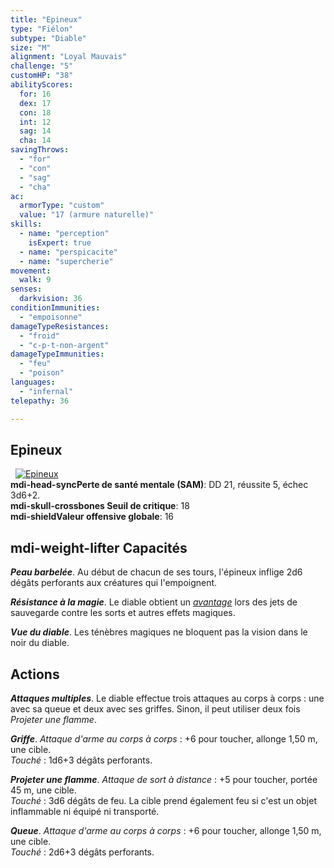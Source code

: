```yaml
---
title: "Epineux"
type: "Fiélon"
subtype: "Diable"
size: "M"
alignment: "Loyal Mauvais"
challenge: "5"
customHP: "38"
abilityScores:
  for: 16
  dex: 17
  con: 18
  int: 12
  sag: 14
  cha: 14
savingThrows:
  - "for"
  - "con"
  - "sag"
  - "cha"
ac:
  armorType: "custom"
  value: "17 (armure naturelle)"
skills:
  - name: "perception"
    isExpert: true
  - name: "perspicacite"
  - name: "supercherie"
movement:
  walk: 9
senses:
  darkvision: 36
conditionImmunities:
  - "empoisonne"
damageTypeResistances:
  - "froid"
  - "c-p-t-non-argent"
damageTypeImmunities:
  - "feu"
  - "poison"
languages:
  - "infernal"
telepathy: 36

---
```

## Epineux
&nbsp;
[![Epineux](https://www.douaratil.fr/illustrations/fielon/epineux300.jpeg)](https://www.douaratil.fr/illustrations/fielon/epineux.jpeg)  
**<v-icon>mdi-head-sync</v-icon>Perte de santé mentale (SAM)**: DD 21, réussite 5, échec 3d6+2.  
**<v-icon>mdi-skull-crossbones</v-icon> Seuil de critique**: 18      
**<v-icon>mdi-shield</v-icon>Valeur offensive globale**: 16   
## <v-icon>mdi-weight-lifter</v-icon> Capacités
_**Peau barbelée**_. Au début de chacun de ses tours, l'épineux inflige 2d6 dégâts perforants aux créatures qui l'empoignent.

_**Résistance à la magie**_. Le diable obtient un [_avantage_](/utiliser-les-caracteristiques/#avantage-et-desavantage) lors des jets de sauvegarde contre les sorts et autres effets magiques.

_**Vue du diable**_. Les ténèbres magiques ne bloquent pas la vision dans le noir du diable.

## Actions
_**Attaques multiples**_. Le diable effectue trois attaques au corps à corps : une avec sa queue et deux avec ses griffes. Sinon, il peut utiliser deux fois _Projeter une flamme_.

_**Griffe**_. _Attaque d'arme au corps à corps_ : +6 pour toucher, allonge 1,50 m, une cible.  
_Touché_ : 1d6+3 dégâts perforants.

_**Projeter une flamme**_. _Attaque de sort à distance_ : +5 pour toucher, portée 45 m, une cible.  
_Touché_ : 3d6 dégâts de feu. La cible prend également feu si c'est un objet inflammable ni équipé ni transporté.

_**Queue**_. _Attaque d'arme au corps à corps_ : +6 pour toucher, allonge 1,50 m, une cible.  
_Touché_ : 2d6+3 dégâts perforants.
